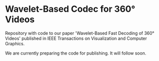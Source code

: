 # Wavelet-Based Codec for 360° Videos

Repository with code to our paper 'Wavelet-Based Fast Decoding of 360° Videos' published in IEEE Transactions on Visualization and Computer Graphics. 

We are currently preparing the code for publishing. It will follow soon.
